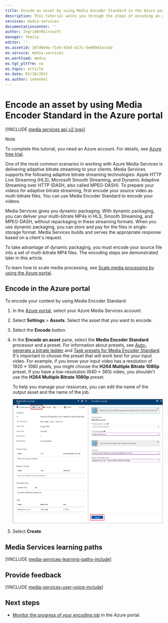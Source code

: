 ```yaml
---
title: Encode an asset by using Media Encoder Standard in the Azure portal | Microsoft Docs
description: This tutorial walks you through the steps of encoding an asset by using Media Encoder Standard in the Azure portal.
services: media-services
documentationcenter: ''
author: IngridAtMicrosoft
manager: femila
editor: ''
ms.assetid: 107d9e9a-71e9-43e5-b17c-6e00983aceab
ms.service: media-services
ms.workload: media
ms.tgt_pltfrm: na
ms.topic: article
ms.date: 03/10/2021
ms.author: inhenkel
---
```

# Encode an asset by using Media Encoder Standard in the Azure portal

[!INCLUDE [media services api v2 logo](./includes/v2-hr.md)]

> [!NOTE]
> To complete this tutorial, you need an Azure account. For details, see [Azure free trial](https://azure.microsoft.com/pricing/free-trial/). 
> 
> 

One of the most common scenarios in working with Azure Media Services is delivering adaptive bitrate streaming to your clients. Media Services supports the following adaptive bitrate streaming technologies: Apple HTTP Live Streaming (HLS), Microsoft Smooth Streaming, and Dynamic Adaptive Streaming over HTTP (DASH, also called MPEG-DASH). To prepare your videos for adaptive bitrate streaming, first encode your source video as multi-bitrate files. You can use Media Encoder Standard to encode your videos.  

Media Services gives you dynamic packaging. With dynamic packaging, you can deliver your multi-bitrate MP4s in HLS, Smooth Streaming, and MPEG-DASH, without repackaging in these streaming formats. When you use dynamic packaging, you can store and pay for the files in single-storage format. Media Services builds and serves the appropriate response based on a client's request.

To take advantage of dynamic packaging, you must encode your source file into a set of multi-bitrate MP4 files. The encoding steps are demonstrated later in this article.

To learn how to scale media processing, see [Scale media processing by using the Azure portal](media-services-portal-scale-media-processing.md).

## Encode in the Azure portal

To encode your content by using Media Encoder Standard:

1. In the [Azure portal](https://portal.azure.com/), select your Azure Media Services account.
2. Select **Settings** > **Assets**. Select the asset that you want to encode.
3. Select the **Encode** button.
4. In the **Encode an asset** pane, select the **Media Encoder Standard** processor and a preset. For information about presets, see [Auto-generate a bitrate ladder](media-services-autogen-bitrate-ladder-with-mes.md) and [Task presets for Media Encoder Standard](media-services-mes-presets-overview.md). It's important to choose the preset that will work best for your input video. For example, if you know your input video has a resolution of 1920 &#215; 1080 pixels, you might choose the **H264 Multiple Bitrate 1080p** preset. If you have a low-resolution (640 &#215; 360) video, you shouldn't use the **H264 Multiple Bitrate 1080p** preset.
   
   To help you manage your resources, you can edit the name of the output asset and the name of the job.
   
   ![Encode assets](./media/media-services-portal-vod-get-started/media-services-encode1.png)
5. Select **Create**.

## Media Services learning paths
[!INCLUDE [media-services-learning-paths-include](../../../includes/media-services-learning-paths-include.md)]

## Provide feedback
[!INCLUDE [media-services-user-voice-include](../../../includes/media-services-user-voice-include.md)]

## Next steps
* [Monitor the progress of your encoding job](media-services-portal-check-job-progress.md) in the Azure portal.  

